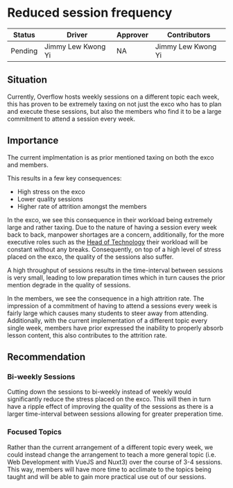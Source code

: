 # Reduced session frequency

| Status  | Driver             | Approver | Contributors       |
| ------- | ------------------ | -------- | ------------------ |
| Pending | Jimmy Lew Kwong Yi | NA       | Jimmy Lew Kwong Yi |

## Situation

Currently, Overflow hosts weekly sessions on a different topic each week, this has proven to be extremely taxing on not just the exco who has to plan and execute these sessions, but also the members who find it to be a large commitment to attend a session every week.

## Importance

The current implmentation is as prior mentioned taxing on both the exco and members.  

This results in a few key consequences:

- High stress on the exco
- Lower quality sessions
- Higher rate of attrition amongst the members  

In the exco, we see this consequence in their workload being extremely large and rather taxing. Due to the nature of having a session every week back to back, manpower shortages are a concern, additionally, for the more executive roles such as the [Head of Technology](https://handbook.np-overflow.club/introduction/roles/#technology) their workload will be constant without any breaks. Consequently, on top of a high level of stress placed on the exco, the quality of the sessions also suffer.  

A high throughput of sessions results in the time-interval between sessions is very small, leading to low preparation times which in turn causes the prior mention degrade in the quality of sessions.  

In the members, we see the consequence in a high attrition rate. The impression of a commitment of having to attend a sessions every week is fairly large which causes many students to steer away from attending. Additionally, with the current implementation of a different topic every single week, members have prior expressed the inability to properly absorb lesson content, this also contributes to the attrition rate.

## Recommendation

### Bi-weekly Sessions

Cutting down the sessions to bi-weekly instead of weekly would significantly reduce the stress placed on the exco. This will then in turn have a ripple effect of improving the quality of the sessions as there is a larger time-interval between sessions allowing for greater preperation time.

### Focused Topics

Rather than the current arrangement of a different topic every week, we could instead change the arrangement to teach a more general topic (i.e. Web Development with VueJS and Nuxt3) over the course of 3-4 sessions. This way, members will have more time to acclimate to the topics being taught and will be able to gain more practical use out of our sessions.
